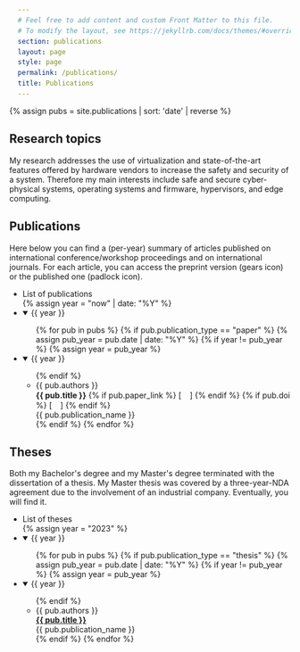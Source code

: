 ```yaml
---
# Feel free to add content and custom Front Matter to this file.
# To modify the layout, see https://jekyllrb.com/docs/themes/#overriding-theme-defaults
section: publications
layout: page
style: page
permalink: /publications/
title: Publications
---
```


{% assign pubs = site.publications | sort: 'date' | reverse %}

<h2 id="interest">Research topics</h2>

<p>
    My research addresses the use of virtualization and state-of-the-art features offered by hardware vendors to increase the safety and security of a system. Therefore my main interests include safe and secure cyber-physical systems, operating systems and firmware, hypervisors, and edge computing.
</p>

<h2 id="publications">Publications</h2>

<p>
    Here below you can find a (per-year) summary of articles published on international conference/workshop proceedings
    and on international journals.
    For each article, you can access the preprint version (gears icon) or the published one (padlock icon).
</p>

<style>
    span > a::after {
        background-size: 15px 15px;
        display: inline-block;
        width: 15px;
        height: 15px;
        content:"";
        transform: translateY(3px);
    }
    span > a.preprint::after {
        background-image: url(/assets/img/gears-icon.png);
    }
    span > a.printed::after {
        background-image: url(/assets/img/padlock-icon.png);
    }
</style>

<ul class="tree-view">
    <li>List of publications</li>
    {% assign year =  "now" | date: "%Y" %}
    <li>
        <details open="">
            <summary>{{ year }}</summary>
            <ul>
            {% for pub in pubs %}
                {% if pub.publication_type == "paper" %}
                {% assign pub_year = pub.date | date: "%Y" %}
                {% if year != pub_year %}
                    {% assign year = pub_year %}
            </ul>
        </details>
    </li>
    <li>
        <details open="">
            <summary>{{ year }}</summary>
            <ul>
                {% endif %}
                <li>
                    {{ pub.authors }}<br>
                    <span>
                        <b>{{ pub.title }}</b>
                        {% if pub.paper_link %}
                        [<a class="preprint" href="{{ pub.paper_link }}" target="_blank"></a>]
                        {% endif %}
                        {% if pub.doi %}
                        [<a class="printed" href="{{ pub.doi }}" target="_blank"></a>]
                        {% endif %}
                    </span>
                    <br>
                    {{ pub.publication_name }}
                </li>
                {% endif %}
            {% endfor %}
            </ul>
        </details>
    </li>
</ul>

<h2 id="theses">Theses</h2>

<p>
    Both my Bachelor's degree and my Master's degree terminated with the 
    dissertation of a thesis. My Master thesis was covered by a three-year-NDA 
    agreement due to the involvement of an industrial company. Eventually, you 
    will find it.
</p>

<ul class="tree-view">
    <li>List of theses</li>
    {% assign year = "2023" %}
    <li>
        <details open="">
            <summary>{{ year }}</summary>
            <ul>
            {% for pub in pubs %}
                {% if pub.publication_type == "thesis" %}
                {% assign pub_year = pub.date | date: "%Y" %}
                {% if year != pub_year %}
                    {% assign year = pub_year %}
            </ul>
        </details>
    </li>
    <li>
        <details open="">
            <summary>{{ year }}</summary>
            <ul>
                {% endif %}
                <li>
                    {{ pub.authors }}<br>
                    <b><a href="{{ pub.paper_link }}" target="_blank">{{ pub.title }}</a></b><br>
                    {{ pub.publication_name }}
                </li>
                {% endif %}
            {% endfor %}
            </ul>
        </details>
    </li>
</ul>